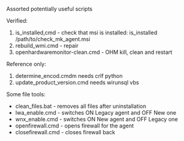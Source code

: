 Assorted potentially useful scripts

Verified:

1. is_installed,cmd - check that msi is installed: is_installed /path/to/check_mk_agent.msi
2. rebuild_wmi.cmd - repair
3. openhardwaremonitor-clean.cmd - OHM kill, clean and restart

Reference only:

1. determine_encod.cmdm needs crlf python
2. update_product_version.cmd needs wirunsql vbs

Some file tools:

- clean_files.bat - removes all files after uninstallation
- lwa_enable.cmd - switches ON Legacy agent and OFF New one
- wnx_enable.cmd - switches ON New agent and OFF Legacy one
- openfirewall.cmd - opens firewall for the agent
- closefirewall.cmd - closes firewall back
